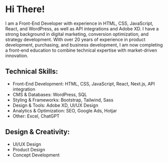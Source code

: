 # Hi There!

 I am a Front-End Developer with experience in HTML, CSS, JavaScript, React, and WordPress, as well as API integrations and Adobe XD. I have a strong background in digital marketing, conversion optimization, and strategy development. With over 20 years of experience in product development, purchasing, and business development, I am now completing a front-end education to combine technical expertise with market-driven innovation.

## Technical Skills:
- Front-End Development: HTML, CSS, JavaScript, React, Next.js, API integration
- CMS & Databases: WordPress, SQL
- Styling & Frameworks: Bootstrap, Tailwind, Sass
- Design & Tools: Adobe XD, UI/UX Design
- Analytics & Optimization: SEO, Google Ads, Hotjar
- Other: Excel, ChatGPT

## Design & Creativity:
- UI/UX Design
- Product Design
- Concept Development

